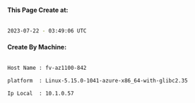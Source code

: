 
   
#### This Page Create at:

```bash

2023-07-22 - 03:49:06 UTC

```

#### Create By Machine:

```bash

Host Name : fv-az1100-842

platform  : Linux-5.15.0-1041-azure-x86_64-with-glibc2.35

Ip Local  : 10.1.0.57

```

